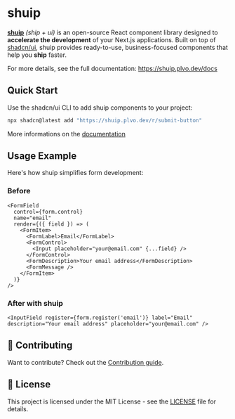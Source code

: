 # shuip

[**shuip**](https://shuip.plvo.dev) _(ship + ui)_ is an open-source React component library designed to **accelerate the development** of your Next.js applications. Built on top of [shadcn/ui](https://ui.shadcn.com), shuip provides ready-to-use, business-focused components that help you **ship** faster.

For more details, see the full documentation: https://shuip.plvo.dev/docs

## Quick Start

Use the shadcn/ui CLI to add shuip components to your project:

```bash
npx shadcn@latest add "https://shuip.plvo.dev/r/submit-button"
```

More informations on the [documentation](https://shuip.plvo.dev/docs/installation)

## Usage Example

Here's how shuip simplifies form development:

### Before
```tsx
<FormField
  control={form.control}
  name="email"
  render={({ field }) => (
    <FormItem>
      <FormLabel>Email</FormLabel>
      <FormControl>
        <Input placeholder="your@email.com" {...field} />
      </FormControl>
      <FormDescription>Your email address</FormDescription>
      <FormMessage />
    </FormItem>
  )}
/>
```

### After with shuip
```tsx
<InputField register={form.register('email')} label="Email" description="Your email address" placeholder="your@email.com" />
```

## 🤝 Contributing

Want to contribute? Check out the [Contribution guide](https://shuip.plvo.dev/docs/contribution).

## 📄 License

This project is licensed under the MIT License - see the [LICENSE](LICENSE) file for details.
